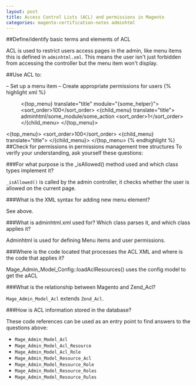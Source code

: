 ```yaml
---
layout: post
title: Access Control Lists (ACL) and permissions in Magento 
categories: magento-certification-notes adminhtml
---
```


##Define/identify basic terms and elements of ACL

ACL is used to restrict users access pages in the admin, like menu items this is defined in <code>adminhtml.xml</code>. This means the user isn't just forbidden from accessing the controller but the menu item won't display. 

##Use ACL to:

– Set up a menu item 
– Create appropriate permissions for users 
{% highlight xml %}
	<config>
    <!-- This is how to setup a menu in a category -->
    <menu>
        <{top_menu} translate="title" module="{some_helper}">
            <title>Top Menu</title>
            <sort_order>100</sort_order>
            <children>
                <{child_menu} translate="title">
                        <action>adminhtml/some_module/some_action</action>
                        <title>Child Menu</title>
                        <sort_order>1</sort_order>
                </{child_menu>
            </children>
        </{top_menu}>
    </menu>
    <!-- This is how to setup permissions for users -->
    <acl>
        <resources>
            <admin> <!-- admin module -->
                <children>
                    <{top_menu}>
                        <title>Top Menu</title>
                        <sort_order>100</sort_order>
                        <children>
                            <{child_menu} translate="title">
                                <title>Child Menu</title>
                            </{child_menu}>
                        </children>
                    </{top_menu>
                </children>
            </admin>
        </resources>
    </acl>
</config>
{% endhighlight %}
##Check for permissions in permissions management tree structures To verify your understanding, ask yourself these questions: 

###For what purpose is the _isAllowed() method used and which class types implement it?

<code>_isAllowed()</code> is called by the admin controller, it checks whether the user is allowed on the current page.

###What is the XML syntax for adding new menu element?

See above.

###What is adminhtml.xml used for? Which class parses it, and which class applies it?

Adminhtml is used for defining Menu items and user permissions. 

###Where is the code located that processes the ACL XML and where is the code that applies it?

Mage_Admin_Model_Config::loadAclResources() uses the config model to get the aACL

###What is the relationship between Magento and Zend_Acl?

<code>Mage_Admin_Model_Acl</code> extends <code>Zend_Acl</code>. 

###How is ACL information stored in the database?

These code references can be used as an entry point to find answers to the questions above:

- <code>Mage_Admin_Model_Acl</code>
- <code>Mage_Admin_Model_Acl_Resource</code>
- <code>Mage_Admin_Model_Acl_Role</code>
- <code>Mage_Admin_Model_Resource_Acl</code>
- <code>Mage_Admin_Model_Resource_Role</code>
- <code>Mage_Admin_Model_Resource_Roles</code>
- <code>Mage_Admin_Model_Resource_Rules</code>
